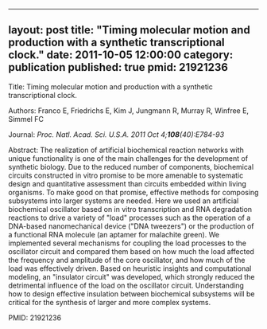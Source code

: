 
---
layout: post
title:  "Timing molecular motion and production with a synthetic transcriptional clock."
date:   2011-10-05 12:00:00
category:  publication
published: true
pmid: 21921236
---

Title: Timing molecular motion and production with a synthetic transcriptional clock.

Authors: Franco E, Friedrichs E, Kim J, Jungmann R, Murray R, Winfree E, Simmel FC

Journal: *Proc. Natl. Acad. Sci. U.S.A. 2011 Oct 4;**108**(40):E784-93*

Abstract: The realization of artificial biochemical reaction networks with unique functionality is one of the main challenges for the development of synthetic biology. Due to the reduced number of components, biochemical circuits constructed in vitro promise to be more amenable to systematic design and quantitative assessment than circuits embedded within living organisms. To make good on that promise, effective methods for composing subsystems into larger systems are needed. Here we used an artificial biochemical oscillator based on in vitro transcription and RNA degradation reactions to drive a variety of "load" processes such as the operation of a DNA-based nanomechanical device ("DNA tweezers") or the production of a functional RNA molecule (an aptamer for malachite green). We implemented several mechanisms for coupling the load processes to the oscillator circuit and compared them based on how much the load affected the frequency and amplitude of the core oscillator, and how much of the load was effectively driven. Based on heuristic insights and computational modeling, an "insulator circuit" was developed, which strongly reduced the detrimental influence of the load on the oscillator circuit. Understanding how to design effective insulation between biochemical subsystems will be critical for the synthesis of larger and more complex systems.

PMID: 21921236


